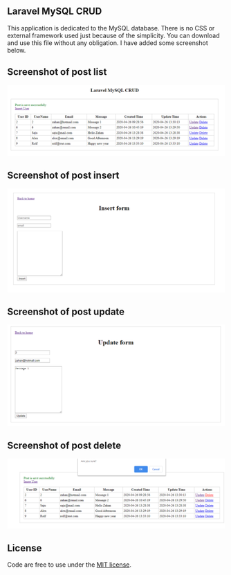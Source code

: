 
## Laravel MySQL CRUD

This application is dedicated to the MySQL database. There is no CSS or external framework used just because of the simplicity. You can download and use this file without any obligation. I have added some screenshot below.


## Screenshot of post list
![Image description](screenshot/message-list.png)

## Screenshot of post insert
![Image description](screenshot/insert.png)

## Screenshot of post update
![Image description](screenshot/update.png)

## Screenshot of post delete
![Image description](screenshot/delete.png)


## License

Code are free to use  under the [MIT license](https://opensource.org/licenses/MIT).

